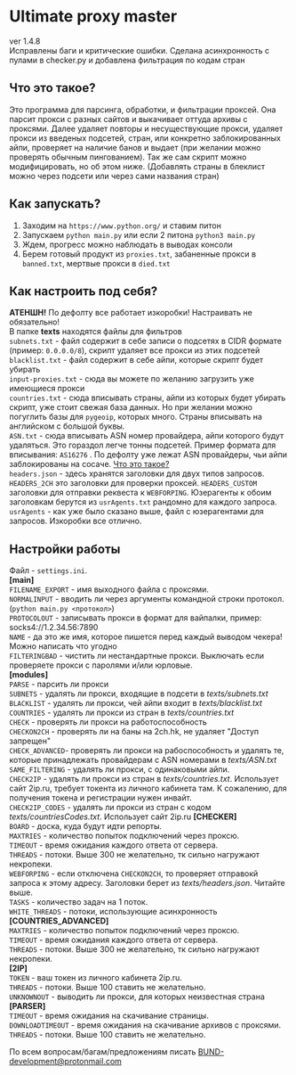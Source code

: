 # Ultimate proxy master
ver 1.4.8  
Исправлены баги и критические ошибки. Сделана асинхронность с пулами в checker.py и добавлена фильтрация по кодам стран  
## Что это такое?
Это программа для парсинга, обработки, и фильтрации проксей. Она парсит прокси с разных сайтов и выкачивает оттуда архивы с проксями. Далее удаляет повторы и несуществующие прокси, удаляет прокси из введеных подсетей, стран, или конкретно заблокированных айпи, проверяет на наличие банов и выдает (при желании можно проверять обычным пингованием). Так же сам скрипт можно модифицировать, но об этом ниже.  (Добавлять страны в блеклист можно через подсети или через сами названия стран)  

## Как запускать?
1. Заходим на `https://www.python.org/` и ставим питон   
2. Запускаем `python main.py` или если 2 питона `python3 main.py`  
3. Ждем, прогресс можно наблюдать в выводах консоли  
4. Берем готовый продукт из `proxies.txt`, забаненные прокси в `banned.txt`, мертвые прокси в `died.txt`  

## Как настроить под себя?  
**АТЕНШН!** По дефолту все работает изкоробки! Настраивать не обязательно!  
В папке **texts** находятся файлы для фильтров  
`subnets.txt` - файл содержит в себе записи о подсетях в CIDR формате (пример: `0.0.0.0/8`), скрипт удаляет все прокси из этих подсетей  
`blacklist.txt` - файл содержит в себе айпи, которые скрипт будет убирать  
`input-proxies.txt` - сюда вы можете по желанию загрузить уже имеющиеся прокси  
`countries.txt` - сюда вписывать страны, айпи из которых будет убирать скрипт, уже стоит свежая база данных. Но при желании можно погуглить базы для `pygeoip`, которых много. Страны вписывать на английском с большой буквы.  
`ASN.txt` - сюда вписывать ASN номер провайдера, айпи которого будут удаляться. Это гораздол легче тонны подсетей. Пример формата для вписывания: `AS16276` . По дефолту уже лежат ASN провайдеры, чьи айпи заблокированы на сосаче. [Что это такое?](https://ru.wikipedia.org/wiki/%D0%90%D0%B2%D1%82%D0%BE%D0%BD%D0%BE%D0%BC%D0%BD%D0%B0%D1%8F_%D1%81%D0%B8%D1%81%D1%82%D0%B5%D0%BC%D0%B0_(%D0%98%D0%BD%D1%82%D0%B5%D1%80%D0%BD%D0%B5%D1%82))  
`headers.json` - здесь хранятся заголовки для двух типов запросов. `HEADERS_2CH` это заголовки для проверки проксей. `HEADERS_CUSTOM` заголовки для отправки реквеста к `WEBFORPING`. Юзерагенты к обоим заголовкам берутся из `usrAgents.txt` рандомно для каждого запроса.  
`usrAgents` - как уже было сказано выше, файл с юзерагентами для запросов. Изкоробки все отлично.  

## Настройки работы  
Файл - `settings.ini`.  
**[main]**  
`FILENAME_EXPORT` - имя выходного файла с проксями.  
`NORMALINPUT` - вводить ли через аргументы командной строки протокол. (`python main.py <протокол>`)  
`PROTOCOLOUT` - записывать прокси в формат для вайпалки, пример: socks4://1.2.34.56:7890  
`NAME` - да это же имя, которое пишется перед каждый выводом чекера! Можно написать что угодно  
`FILTERINGBAD` - чистить ли нестандартные прокси. Выключать если проверяете прокси с паролями и/или юрловые.  
**[modules]**  
`PARSE` - парсить ли прокси  
`SUBNETS` - удалять ли прокси, входящие в подсети в *texts/subnets.txt*  
`BLACKLIST` - удалять ли прокси, чей айпи входит в *texts/blacklist.txt*  
`COUNTRIES` - удалять ли прокси из стран в *texts/countries.txt*  
`CHECK` - проверять ли прокси на работоспособность  
`CHECKON2CH` - проверять ли на баны на 2ch.hk, не удаляет "Доступ запрещен"  
`CHECK_ADVANCED`- проверять ли прокси на рабоспособность и удалять те, которые принадлежать провайдерам с ASN номерами в *texts/ASN.txt*  
`SAME_FILTERING` - удалять ли прокси, с одинаковыми айпи.  
`CHECK2IP` - удалять ли прокси из стран в *texts/countries.txt*. Использует сайт 2ip.ru, требует токента из личного кабинета там. К сожалению, для получения токена и регистрации нужен инвайт.  
`CHECK2IP_CODES` - удалять ли прокси из стран с кодом *texts/countriesCodes.txt*. Использует сайт 2ip.ru
**[CHECKER]**  
`BOARD` - доска, куда будут идти репорты.  
`MAXTRIES` - количество попыток подключений через проксю.  
`TIMEOUT` - время ожидания каждого ответа от сервера.  
`THREADS` - потоки. Выше 300 не желательно, тк сильно нагружают некропеки.  
`WEBFORPING` - если отключена `CHECKON2CH`, то проверяет отправокй запроса к этому адресу. Заголовки берет из *texts/headers.json*. Читайте выше.  
`TASKS` - количество задач на 1 поток.  
`WHITE_THREADS` - потоки, использующие асинхронность  
**[COUNTRIES_ADVANCED]**  
`MAXTRIES` - количество попыток подключений через проксю.  
`TIMEOUT` - время ожидания каждого ответа от сервера.  
`THREADS` - потоки. Выше 300 не желательно, тк сильно нагружают некропеки.  
**[2IP]**  
`TOKEN` - ваш токен из личного кабинета 2ip.ru.  
`THREADS` - потоки. Выше 100 ставить не желательно.  
`UNKNOWNOUT` - выводить ли прокси, для которых неизвестная страна  
**[PARSER]**  
`TIMEOUT` - время ожидания на скачивание страницы.  
`DOWNLOADTIMEOUT` - время ожидания на скачивание архивов с проксями.  
`THREADS` - потоки. Выше 100 ставить не желательно.  





По всем вопросам/багам/предложениям писать BUND-development@protonmail.com  

